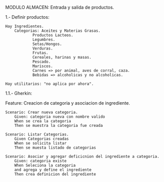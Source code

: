MODULO ALMACEN:
Entrada y salida de productos.

1.- Definir productos:
 
	Hay Ingredientes.
		Categorias: Aceites y Materias Grasas.
				Productos Lacteos.
				Legumbres.
				Setas/Hongos.
				Verduras.
				Frutas.
				Cereales, harinas y masas.
				Pescado.
				Mariscos.
				Carnes => por animal, aves de corral, caza. 
				Bebidas => alcoholicas y no alcoholicas.
	
	Hay utilitarios: "no aplica por ahora".


1.1.- Gherkin: 

Feature: Creacion de categoria y asociacion de ingrediente.

	Scenario: Crear nueva categoria.
		Given: categoria nueva con nombre valido
		When se crea la categoria		
		Then se muestra la categoria fue creada 

	Scenario: Listar Categorias.
		Given Categorias creadas
		When se solicita listar
		Then se muesta listado de categorias

	Scenario: Asociar y agregar deficicnion del ingrediente a categoria.
		Given: categoria existe
		When Seleciona la categoria
		and agrega y define el ingrediente
		Then crea definicion del ingrediente

